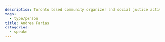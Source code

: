 ```yaml
---
description: Toronto based community organizer and social justice activist, I have a background in public health, crisis counseling, and art. During the covid-19 crisis I have focused on implementing equitable and sustainable solutions by introducing technology into mutual aid efforts
tags:
  - type/person
title: Andrea Farias
categories:
  - speaker
---
```


